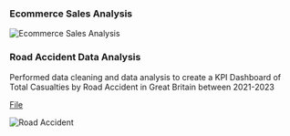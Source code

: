 ### Ecommerce Sales Analysis

![Ecommerce Sales Analysis](https://github.com/user-attachments/assets/3c72598a-64ed-4d72-8afc-3c8375d1e7a9)


### Road Accident Data Analysis
Performed data cleaning and data analysis to create a KPI Dashboard of Total Casualties by Road Accident in Great Britain between 2021-2023

[File](https://drive.google.com/drive/u/1/folders/1F0brhBIvG-ZiI-dZvhrHbUNBXWRYWrJt)


![Road Accident](https://github.com/user-attachments/assets/606766de-272b-4924-b697-08ee7a04af97)



